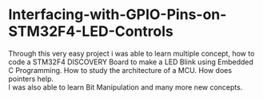 # Interfacing-with-GPIO-Pins-on-STM32F4-LED-Controls

Through this very easy project i was able to learn multiple concept, 
how to code a STM32F4 DISCOVERY Board to make a LED Blink using Embedded C Programming.
How to study the architecture of a MCU.
How does pointers help.                                                          
I was also able to learn Bit Manipulation and many more new concepts.
